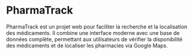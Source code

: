 # PharmaTrack
PharmaTrack est un projet web pour faciliter la recherche et la localisation des médicaments. Il combine une interface moderne avec une base de données complète, permettant aux utilisateurs de vérifier la disponibilité des médicaments et de localiser les pharmacies via Google Maps.
